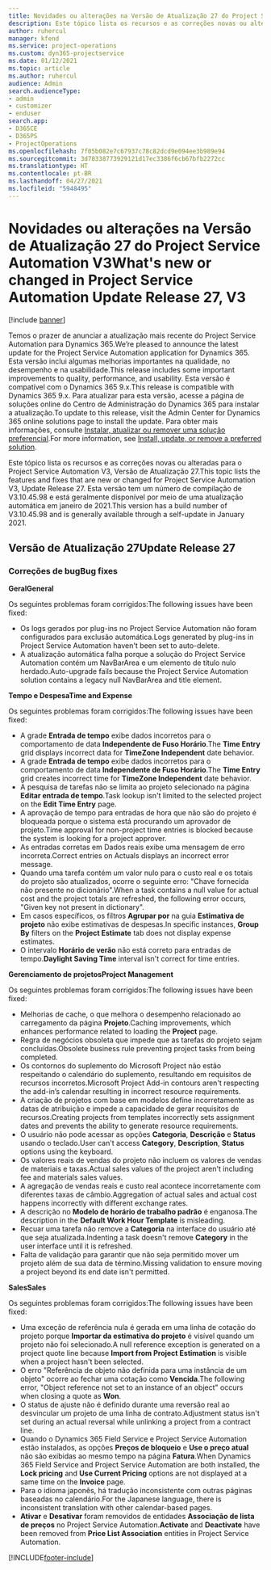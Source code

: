 ```yaml
---
title: Novidades ou alterações na Versão de Atualização 27 do Project Service Automation V3
description: Este tópico lista os recursos e as correções novas ou alteradas disponíveis na Versão de Atualização 27 do Project Service Automation V3.
author: ruhercul
manager: kfend
ms.service: project-operations
ms.custom: dyn365-projectservice
ms.date: 01/12/2021
ms.topic: article
ms.author: ruhercul
audience: Admin
search.audienceType:
- admin
- customizer
- enduser
search.app:
- D365CE
- D365PS
- ProjectOperations
ms.openlocfilehash: 7f05b082e7c67937c78c82dcd9e094ee3b989e94
ms.sourcegitcommit: 3d78338773929121d17ec3386f6cb67bfb2272cc
ms.translationtype: HT
ms.contentlocale: pt-BR
ms.lasthandoff: 04/27/2021
ms.locfileid: "5948495"
---
```

# <a name="whats-new-or-changed-in-project-service-automation-update-release-27-v3"></a><span data-ttu-id="b8015-103">Novidades ou alterações na Versão de Atualização 27 do Project Service Automation V3</span><span class="sxs-lookup"><span data-stu-id="b8015-103">What's new or changed in Project Service Automation Update Release 27, V3</span></span>

[!include [banner](../includes/psa-now-project-operations.md)]

<span data-ttu-id="b8015-104">Temos o prazer de anunciar a atualização mais recente do Project Service Automation para Dynamics 365.</span><span class="sxs-lookup"><span data-stu-id="b8015-104">We’re pleased to announce the latest update for the Project Service Automation application for Dynamics 365.</span></span> <span data-ttu-id="b8015-105">Esta versão inclui algumas melhorias importantes na qualidade, no desempenho e na usabilidade.</span><span class="sxs-lookup"><span data-stu-id="b8015-105">This release includes some important improvements to quality, performance, and usability.</span></span> <span data-ttu-id="b8015-106">Esta versão é compatível com o Dynamics 365 9.x.</span><span class="sxs-lookup"><span data-stu-id="b8015-106">This release is compatible with Dynamics 365 9.x.</span></span> <span data-ttu-id="b8015-107">Para atualizar para esta versão, acesse a página de soluções online do Centro de Administração do Dynamics 365 para instalar a atualização.</span><span class="sxs-lookup"><span data-stu-id="b8015-107">To update to this release, visit the Admin Center for Dynamics 365 online solutions page to install the update.</span></span> <span data-ttu-id="b8015-108">Para obter mais informações, consulte [Instalar, atualizar ou remover uma solução preferencial](/power-platform/admin/install-remove-preferred-solution).</span><span class="sxs-lookup"><span data-stu-id="b8015-108">For more information, see [Install, update, or remove a preferred solution](/power-platform/admin/install-remove-preferred-solution).</span></span>

<span data-ttu-id="b8015-109">Este tópico lista os recursos e as correções novas ou alteradas para o Project Service Automation V3, Versão de Atualização 27.</span><span class="sxs-lookup"><span data-stu-id="b8015-109">This topic lists the features and fixes that are new or changed for Project Service Automation V3, Update Release 27.</span></span> <span data-ttu-id="b8015-110">Esta versão tem um número de compilação de V3.10.45.98 e está geralmente disponível por meio de uma atualização automática em janeiro de 2021.</span><span class="sxs-lookup"><span data-stu-id="b8015-110">This version has a build number of V3.10.45.98 and is generally available through a self-update in January 2021.</span></span>

## <a name="update-release-27"></a><span data-ttu-id="b8015-111">Versão de Atualização 27</span><span class="sxs-lookup"><span data-stu-id="b8015-111">Update Release 27</span></span>

### <a name="bug-fixes"></a><span data-ttu-id="b8015-112">Correções de bug</span><span class="sxs-lookup"><span data-stu-id="b8015-112">Bug fixes</span></span>

<span data-ttu-id="b8015-113">**Geral**</span><span class="sxs-lookup"><span data-stu-id="b8015-113">**General**</span></span>

<span data-ttu-id="b8015-114">Os seguintes problemas foram corrigidos:</span><span class="sxs-lookup"><span data-stu-id="b8015-114">The following issues have been fixed:</span></span>

- <span data-ttu-id="b8015-115">Os logs gerados por plug-ins no Project Service Automation não foram configurados para exclusão automática.</span><span class="sxs-lookup"><span data-stu-id="b8015-115">Logs generated by plug-ins in Project Service Automation haven't been set to auto-delete.</span></span>
- <span data-ttu-id="b8015-116">A atualização automática falha porque a solução do Project Service Automation contém um NavBarArea e um elemento de título nulo herdado.</span><span class="sxs-lookup"><span data-stu-id="b8015-116">Auto-upgrade fails because the Project Service Automation solution contains a legacy null NavBarArea and title element.</span></span>

<span data-ttu-id="b8015-117">**Tempo e Despesa**</span><span class="sxs-lookup"><span data-stu-id="b8015-117">**Time and Expense**</span></span>

<span data-ttu-id="b8015-118">Os seguintes problemas foram corrigidos:</span><span class="sxs-lookup"><span data-stu-id="b8015-118">The following issues have been fixed:</span></span>

- <span data-ttu-id="b8015-119">A grade **Entrada de tempo** exibe dados incorretos para o comportamento de data **Independente de Fuso Horário**.</span><span class="sxs-lookup"><span data-stu-id="b8015-119">The **Time Entry** grid displays incorrect data for **TimeZone Independent** date behavior.</span></span>
- <span data-ttu-id="b8015-120">A grade **Entrada de tempo** exibe dados incorretos para o comportamento de data **Independente de Fuso Horário**.</span><span class="sxs-lookup"><span data-stu-id="b8015-120">The **Time Entry** grid creates incorrect time for **TimeZone Independent** date behavior.</span></span>
- <span data-ttu-id="b8015-121">A pesquisa de tarefas não se limita ao projeto selecionado na página **Editar entrada de tempo**.</span><span class="sxs-lookup"><span data-stu-id="b8015-121">Task lookup isn't limited to the selected project on the **Edit Time Entry** page.</span></span>
- <span data-ttu-id="b8015-122">A aprovação de tempo para entradas de hora que não são do projeto é bloqueada porque o sistema está procurando um aprovador de projeto.</span><span class="sxs-lookup"><span data-stu-id="b8015-122">Time approval for non-project time entries is blocked because the system is looking for a project approver.</span></span>
- <span data-ttu-id="b8015-123">As entradas corretas em Dados reais exibe uma mensagem de erro incorreta.</span><span class="sxs-lookup"><span data-stu-id="b8015-123">Correct entries on Actuals displays an incorrect error message.</span></span>
- <span data-ttu-id="b8015-124">Quando uma tarefa contém um valor nulo para o custo real e os totais do projeto são atualizados, ocorre o seguinte erro: "Chave fornecida não presente no dicionário".</span><span class="sxs-lookup"><span data-stu-id="b8015-124">When a task contains a null value for actual cost and the project totals are refreshed, the following error occurs, "Given key not present in dictionary".</span></span>
- <span data-ttu-id="b8015-125">Em casos específicos, os filtros **Agrupar por** na guia **Estimativa de projeto** não exibe estimativas de despesas.</span><span class="sxs-lookup"><span data-stu-id="b8015-125">In specific instances, **Group By** filters on the **Project Estimate** tab does not display expense estimates.</span></span>
- <span data-ttu-id="b8015-126">O intervalo **Horário de verão** não está correto para entradas de tempo.</span><span class="sxs-lookup"><span data-stu-id="b8015-126">**Daylight Saving Time** interval isn't correct for time entries.</span></span>

<span data-ttu-id="b8015-127">**Gerenciamento de projetos**</span><span class="sxs-lookup"><span data-stu-id="b8015-127">**Project Management**</span></span>

<span data-ttu-id="b8015-128">Os seguintes problemas foram corrigidos:</span><span class="sxs-lookup"><span data-stu-id="b8015-128">The following issues have been fixed:</span></span>

- <span data-ttu-id="b8015-129">Melhorias de cache, o que melhora o desempenho relacionado ao carregamento da página **Projeto**.</span><span class="sxs-lookup"><span data-stu-id="b8015-129">Caching improvements, which enhances performance related to loading the **Project** page.</span></span>
- <span data-ttu-id="b8015-130">Regra de negócios obsoleta que impede que as tarefas do projeto sejam concluídas.</span><span class="sxs-lookup"><span data-stu-id="b8015-130">Obsolete business rule preventing project tasks from being completed.</span></span>
- <span data-ttu-id="b8015-131">Os contornos do suplemento do Microsoft Project não estão respeitando o calendário do suplemento, resultando em requisitos de recursos incorretos.</span><span class="sxs-lookup"><span data-stu-id="b8015-131">Microsoft Project Add-in contours aren't respecting the add-in’s calendar resulting in incorrect resource requirements.</span></span>
- <span data-ttu-id="b8015-132">A criação de projetos com base em modelos define incorretamente as datas de atribuição e impede a capacidade de gerar requisitos de recursos.</span><span class="sxs-lookup"><span data-stu-id="b8015-132">Creating projects from templates incorrectly sets assignment dates and prevents the ability to generate resource requirements.</span></span>
- <span data-ttu-id="b8015-133">O usuário não pode acessar as opções **Categoria**, **Descrição** e **Status** usando o teclado.</span><span class="sxs-lookup"><span data-stu-id="b8015-133">User can't access **Category**, **Description**, **Status** options using the keyboard.</span></span>
- <span data-ttu-id="b8015-134">Os valores reais de vendas do projeto não incluem os valores de vendas de materiais e taxas.</span><span class="sxs-lookup"><span data-stu-id="b8015-134">Actual sales values of the project aren't including fee and materials sales values.</span></span>
- <span data-ttu-id="b8015-135">A agregação de vendas reais e custo real acontece incorretamente com diferentes taxas de câmbio.</span><span class="sxs-lookup"><span data-stu-id="b8015-135">Aggregation of actual sales and actual cost happens incorrectly with different exchange rates.</span></span>
- <span data-ttu-id="b8015-136">A descrição no **Modelo de horário de trabalho padrão** é enganosa.</span><span class="sxs-lookup"><span data-stu-id="b8015-136">The description in the **Default Work Hour Template** is misleading.</span></span>
- <span data-ttu-id="b8015-137">Recuar uma tarefa não remove a **Categoria** na interface do usuário até que seja atualizada.</span><span class="sxs-lookup"><span data-stu-id="b8015-137">Indenting a task doesn't remove **Category** in the user interface until it is refreshed.</span></span>
- <span data-ttu-id="b8015-138">Falta de validação para garantir que não seja permitido mover um projeto além de sua data de término.</span><span class="sxs-lookup"><span data-stu-id="b8015-138">Missing validation to ensure moving a project beyond its end date isn't permitted.</span></span>

<span data-ttu-id="b8015-139">**Sales**</span><span class="sxs-lookup"><span data-stu-id="b8015-139">**Sales**</span></span>

<span data-ttu-id="b8015-140">Os seguintes problemas foram corrigidos:</span><span class="sxs-lookup"><span data-stu-id="b8015-140">The following issues have been fixed:</span></span>

- <span data-ttu-id="b8015-141">Uma exceção de referência nula é gerada em uma linha de cotação do projeto porque **Importar da estimativa do projeto** é visível quando um projeto não foi selecionado.</span><span class="sxs-lookup"><span data-stu-id="b8015-141">A null reference exception is generated on a project quote line because **Import from Project Estimation** is visible when a project hasn't been selected.</span></span>
- <span data-ttu-id="b8015-142">O erro "Referência de objeto não definida para uma instância de um objeto" ocorre ao fechar uma cotação como **Vencida**.</span><span class="sxs-lookup"><span data-stu-id="b8015-142">The following error, "Object reference not set to an instance of an object" occurs when closing a quote as **Won**.</span></span>
- <span data-ttu-id="b8015-143">O status de ajuste não é definido durante uma reversão real ao desvincular um projeto de uma linha de contrato.</span><span class="sxs-lookup"><span data-stu-id="b8015-143">Adjustment status isn't set during an actual reversal while unlinking a project from a contract line.</span></span>
- <span data-ttu-id="b8015-144">Quando o Dynamics 365 Field Service e Project Service Automation estão instalados, as opções **Preços de bloqueio** e **Use o preço atual** não são exibidas ao mesmo tempo na página **Fatura**.</span><span class="sxs-lookup"><span data-stu-id="b8015-144">When Dynamics 365 Field Service and Project Service Automation are both installed, the **Lock pricing** and **Use Current Pricing** options are not displayed at a same time on the **Invoice** page.</span></span>
- <span data-ttu-id="b8015-145">Para o idioma japonês, há tradução inconsistente com outras páginas baseadas no calendário.</span><span class="sxs-lookup"><span data-stu-id="b8015-145">For the Japanese language, there is inconsistent translation with other calendar-based pages.</span></span>
- <span data-ttu-id="b8015-146">**Ativar** e **Desativar** foram removidos de entidades **Associação de lista de preços** no Project Service Automation.</span><span class="sxs-lookup"><span data-stu-id="b8015-146">**Activate** and **Deactivate** have been removed from **Price List Association** entities in Project Service Automation.</span></span>


[!INCLUDE[footer-include](../includes/footer-banner.md)]